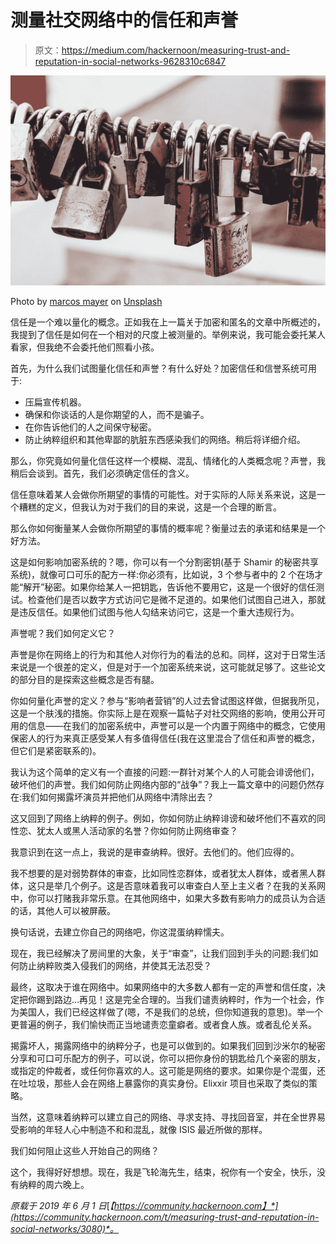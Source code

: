 # 测量社交网络中的信任和声誉

> 原文：<https://medium.com/hackernoon/measuring-trust-and-reputation-in-social-networks-9628310c6847>

![](img/d28a0d54a5721f09b17ecf18ef345984.png)

Photo by [marcos mayer](https://unsplash.com/@mmayyer?utm_source=unsplash&utm_medium=referral&utm_content=creditCopyText) on [Unsplash](https://unsplash.com/search/photos/trust?utm_source=unsplash&utm_medium=referral&utm_content=creditCopyText)

信任是一个难以量化的概念。正如我在上一篇关于加密和匿名的文章中所概述的，我提到了信任是如何在一个相对的尺度上被测量的。举例来说，我可能会委托某人看家，但我绝不会委托他们照看小孩。

首先，为什么我们试图量化信任和声誉？有什么好处？加密信任和信誉系统可用于:

*   压扁宣传机器。
*   确保和你谈话的人是你期望的人，而不是骗子。
*   在你告诉他们的人之间保守秘密。
*   防止纳粹组织和其他卑鄙的肮脏东西感染我们的网络。稍后将详细介绍。

那么，你究竟如何量化信任这样一个模糊、混乱、情绪化的人类概念呢？声誉，我稍后会谈到。首先，我们必须确定信任的含义。

信任意味着某人会做你所期望的事情的可能性。对于实际的人际关系来说，这是一个糟糕的定义，但我认为对于我们的目的来说，这是一个合理的断言。

那么你如何衡量某人会做你所期望的事情的概率呢？衡量过去的承诺和结果是一个好方法。

这是如何影响加密系统的？嗯，你可以有一个分割密钥(基于 Shamir 的秘密共享系统)，就像可口可乐的配方一样:你必须有，比如说，3 个参与者中的 2 个在场才能“解开”秘密。如果你给某人一把钥匙，告诉他不要用它，这是一个很好的信任测试。检查他们是否以数字方式访问它是微不足道的。如果他们试图自己进入，那就是违反信任。如果他们试图与他人勾结来访问它，这是一个重大违规行为。

声誉呢？我们如何定义它？

声誉是你在网络上的行为和其他人对你行为的看法的总和。同样，这对于日常生活来说是一个很差的定义，但是对于一个加密系统来说，这可能就足够了。这些论文的部分目的是探索这些概念是否有腿。

你如何量化声誉的定义？参与“影响者营销”的人过去曾试图这样做，但据我所见，这是一个肤浅的措施。你实际上是在观察一篇帖子对社交网络的影响，使用公开可用的信息——在我们的加密系统中，声誉可以是一个内置于网络中的概念，它使用保密人的行为来真正感受某人有多值得信任(我在这里混合了信任和声誉的概念，但它们是紧密联系的)。

我认为这个简单的定义有一个直接的问题:一群针对某个人的人可能会诽谤他们，破坏他们的声誉。我们如何防止网络内部的“战争”？我上一篇文章中的问题仍然存在:我们如何揭露坏演员并把他们从网络中清除出去？

这又回到了网络上纳粹的例子。例如，你如何防止纳粹诽谤和破坏他们不喜欢的同性恋、犹太人或黑人活动家的名誉？你如何防止网络审查？

我意识到在这一点上，我说的是审查纳粹。很好。去他们的。他们应得的。

我不想要的是对弱势群体的审查，比如同性恋群体，或者犹太人群体，或者黑人群体，这只是举几个例子。这是否意味着我可以审查白人至上主义者？在我的关系网中，你可以打赌我非常乐意。在其他网络中，如果大多数有影响力的成员认为合适的话，其他人可以被屏蔽。

换句话说，去建立你自己的网络吧，你这混蛋纳粹懦夫。

现在，我已经解决了房间里的大象，关于“审查”，让我们回到手头的问题:我们如何防止纳粹败类入侵我们的网络，并使其无法忍受？

最终，这取决于谁在网络中。如果网络中的大多数人都有一定的声誉和信任度，决定把你踢到路边…再见！这是完全合理的。当我们谴责纳粹时，作为一个社会，作为美国人，我们已经这样做了(嗯，不是我们的总统，但你知道我的意思)。举一个更普遍的例子，我们愉快而正当地谴责恋童癖者。或者食人族。或者乱伦关系。

揭露坏人，揭露网络中的纳粹分子，也是可以做到的。如果我们回到沙米尔的秘密分享和可口可乐配方的例子，可以说，你可以把你身份的钥匙给几个亲密的朋友，或指定的仲裁者，或任何你喜欢的人。这可能是网络的要求。如果你是个混蛋，还在吐垃圾，那些人会在网络上暴露你的真实身份。Elixxir 项目也采取了类似的策略。

当然，这意味着纳粹可以建立自己的网络、寻求支持、寻找回音室，并在全世界易受影响的年轻人心中制造不和和混乱，就像 ISIS 最近所做的那样。

我们如何阻止这些人开始自己的网络？

这个，我得好好想想。现在，我是飞轮海先生，结束，祝你有一个安全，快乐，没有纳粹的周六晚上。

*原载于 2019 年 6 月 1 日*[*【https://community.hackernoon.com】*](https://community.hackernoon.com/t/measuring-trust-and-reputation-in-social-networks/3080)*。*